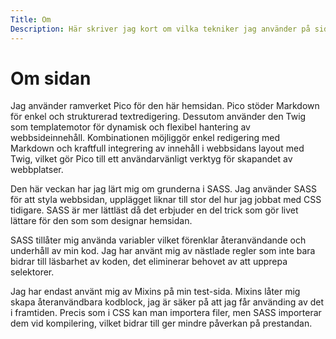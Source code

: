 ```yaml
---
Title: Om
Description: Här skriver jag kort om vilka tekniker jag använder på sidan.
---
```


Om sidan
==================


Jag använder ramverket Pico för den här hemsidan. Pico stöder Markdown för enkel och strukturerad textredigering. Dessutom använder den Twig som templatemotor för dynamisk och flexibel hantering av webbsideinnehåll. Kombinationen möjliggör enkel redigering med Markdown och kraftfull integrering av innehåll i webbsidans layout med Twig, vilket gör Pico till ett användarvänligt verktyg för skapandet av webbplatser.

Den här veckan har jag lärt mig om grunderna i SASS. Jag använder SASS för att styla webbsidan, upplägget liknar till stor del hur jag jobbat med CSS tidigare. SASS är mer lättläst då det erbjuder en del trick som gör livet lättare för den som som designar hemsidan. 

SASS tillåter mig använda variabler vilket förenklar återanvändande och underhåll av min kod. Jag har använt mig av nästlade regler som inte bara bidrar till läsbarhet av koden, det eliminerar behovet av att upprepa selektorer.

Jag har endast använt mig av Mixins på min test-sida. Mixins låter mig skapa återanvändbara kodblock, jag är säker på att jag får använding av det i framtiden. Precis som i CSS kan man importera filer, men SASS importerar dem vid kompilering, vilket bidrar till ger mindre påverkan på prestandan.



